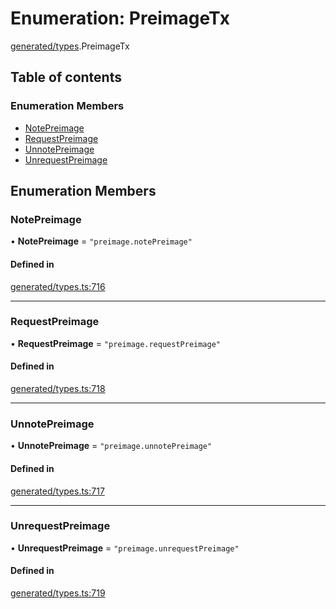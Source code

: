 # Enumeration: PreimageTx

[generated/types](../wiki/generated.types).PreimageTx

## Table of contents

### Enumeration Members

- [NotePreimage](../wiki/generated.types.PreimageTx#notepreimage)
- [RequestPreimage](../wiki/generated.types.PreimageTx#requestpreimage)
- [UnnotePreimage](../wiki/generated.types.PreimageTx#unnotepreimage)
- [UnrequestPreimage](../wiki/generated.types.PreimageTx#unrequestpreimage)

## Enumeration Members

### NotePreimage

• **NotePreimage** = ``"preimage.notePreimage"``

#### Defined in

[generated/types.ts:716](https://github.com/PolymeshAssociation/polymesh-sdk/blob/31fdce23/src/generated/types.ts#L716)

___

### RequestPreimage

• **RequestPreimage** = ``"preimage.requestPreimage"``

#### Defined in

[generated/types.ts:718](https://github.com/PolymeshAssociation/polymesh-sdk/blob/31fdce23/src/generated/types.ts#L718)

___

### UnnotePreimage

• **UnnotePreimage** = ``"preimage.unnotePreimage"``

#### Defined in

[generated/types.ts:717](https://github.com/PolymeshAssociation/polymesh-sdk/blob/31fdce23/src/generated/types.ts#L717)

___

### UnrequestPreimage

• **UnrequestPreimage** = ``"preimage.unrequestPreimage"``

#### Defined in

[generated/types.ts:719](https://github.com/PolymeshAssociation/polymesh-sdk/blob/31fdce23/src/generated/types.ts#L719)

